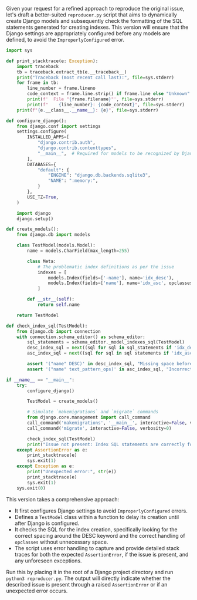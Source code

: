 Given your request for a refined approach to reproduce the original issue, let's draft a better-suited `reproducer.py` script that aims to dynamically create Django models and subsequently check the formatting of the SQL statements generated for creating indexes. This version will ensure that the Django settings are appropriately configured before any models are defined, to avoid the `ImproperlyConfigured` error.

```python
import sys

def print_stacktrace(e: Exception):
    import traceback
    tb = traceback.extract_tb(e.__traceback__)
    print("Traceback (most recent call last):", file=sys.stderr)
    for frame in tb:
        line_number = frame.lineno
        code_context = frame.line.strip() if frame.line else "Unknown"
        print(f'  File "{frame.filename}"', file=sys.stderr)
        print(f"    {line_number}: {code_context}", file=sys.stderr)
    print(f"{e.__class__.__name__}: {e}", file=sys.stderr)

def configure_django():
    from django.conf import settings
    settings.configure(
        INSTALLED_APPS=[
            "django.contrib.auth",
            "django.contrib.contenttypes",
            "__main__",  # Required for models to be recognized by Django
        ],
        DATABASES={
            "default": {
                "ENGINE": "django.db.backends.sqlite3",
                "NAME": ":memory:",
            }
        },
        USE_TZ=True,
    )

    import django
    django.setup()

def create_models():
    from django.db import models

    class TestModel(models.Model):
        name = models.CharField(max_length=255)

        class Meta:
            # The problematic index definitions as per the issue
            indexes = [
                models.Index(fields=['-name'], name='idx_desc'),
                models.Index(fields=['name'], name='idx_asc', opclasses=['text_pattern_ops'])
            ]

        def __str__(self):
            return self.name

    return TestModel

def check_index_sql(TestModel):
    from django.db import connection
    with connection.schema_editor() as schema_editor:
        sql_statements = schema_editor._model_indexes_sql(TestModel)
        desc_index_sql = next((sql for sql in sql_statements if 'idx_desc' in sql), None)
        asc_index_sql = next((sql for sql in sql statements if 'idx_asc' in sql), None)

        assert '("name" DESC)' in desc_index_sql, "Missing space before DESC in index creation"
        assert '("name" text_pattern_ops)' in asc_index_sql, "Incorrect space after text_pattern_ops in index creation"

if __name__ == "__main__":
    try:
        configure_django()

        TestModel = create_models()

        # Simulate `makemigrations` and `migrate` commands
        from django.core.management import call_command
        call_command('makemigrations', '__main__', interactive=False, verbosity=0)
        call_command('migrate', interactive=False, verbosity=0)

        check_index_sql(TestModel)
        print("Issue not present: Index SQL statements are correctly formatted.")
    except AssertionError as e:
        print_stacktrace(e)
        sys.exit(1)
    except Exception as e:
        print("Unexpected error:", str(e))
        print_stacktrace(e)
        sys.exit(1)
    sys.exit(0)
```

This version takes a comprehensive approach:
- It first configures Django settings to avoid `ImproperlyConfigured` errors.
- Defines a `TestModel` class within a function to delay its creation until after Django is configured.
- It checks the SQL for the index creation, specifically looking for the correct spacing around the DESC keyword and the correct handling of `opclasses` without unnecessary space.
- The script uses error handling to capture and provide detailed stack traces for both the expected `AssertionError`, if the issue is present, and any unforeseen exceptions.

Run this by placing it in the root of a Django project directory and run `python3 reproducer.py`. The output will directly indicate whether the described issue is present through a raised `AssertionError` or if an unexpected error occurs.